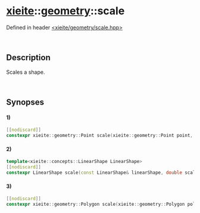 # [xieite](../xieite.md)\:\:[geometry](../geometry.md)\:\:scale
Defined in header [<xieite/geometry/scale.hpp>](../../include/xieite/geometry/scale.hpp)

&nbsp;

## Description
Scales a shape.

&nbsp;

## Synopses
#### 1)
```cpp
[[nodiscard]]
constexpr xieite::geometry::Point scale(xieite::geometry::Point point, double scale, xieite::geometry::Point pivot = xieite::geometry::Point(0, 0)) noexcept;
```
#### 2)
```cpp
template<xieite::concepts::LinearShape LinearShape>
[[nodiscard]]
constexpr LinearShape scale(const LinearShape& linearShape, double scale, xieite::geometry::Point pivot = xieite::geometry::Point(0, 0)) noexcept;
```
#### 3)
```cpp
[[nodiscard]]
constexpr xieite::geometry::Polygon scale(xieite::geometry::Polygon polygon, double scale, xieite::geometry::Point pivot = xieite::geometry::Point(0, 0)) noexcept;
```
